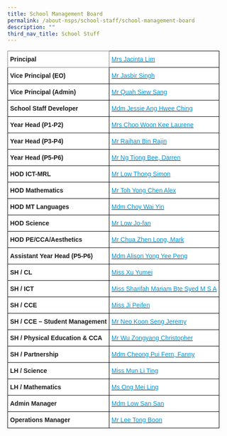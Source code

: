 ```yaml
---
title: School Management Board
permalink: /about-nsps/school-staff/school-management-board
description: ""
third_nav_title: School Stuff
---
```


<style type="text/css">
.tg  {border-collapse:collapse;border-spacing:0;}
.tg td{border-color:black;border-style:solid;border-width:1px;font-family:Arial, sans-serif;font-size:14px;
  overflow:hidden;padding:10px 5px;word-break:normal;}
.tg th{border-color:black;border-style:solid;border-width:1px;font-family:Arial, sans-serif;font-size:14px;
  font-weight:normal;overflow:hidden;padding:10px 5px;word-break:normal;}
.tg .tg-zc2y{background-color:#FFF;color:#0191D3;text-align:left;vertical-align:top}
.tg .tg-pdeq{background-color:#FFF;border-color:inherit;font-weight:bold;text-align:left;vertical-align:top}
.tg .tg-dgl5{background-color:#FFF;font-weight:bold;text-align:left;vertical-align:top}
</style>
<table class="tg">
<thead>
  <tr>
    <th class="tg-pdeq">Principal</th>
    <th class="tg-zc2y"><a href="mailto:nsps@moe.edu.sg"><span style="font-weight:400;text-decoration:none;color:#0191D3">Mrs Jacinta Lim</span></a></th>
  </tr>
</thead>
<tbody>
  <tr>
    <td class="tg-dgl5">Vice Principal (EO)</td>
    <td class="tg-zc2y"><a href="mailto:nsps@moe.edu.sg"><span style="font-weight:400;text-decoration:none;color:#0191D3">Mr Jasbir Singh</span></a></td>
  </tr>
  <tr>
    <td class="tg-dgl5">Vice Principal (Admin)</td>
    <td class="tg-zc2y"><a href="mailto:nsps@moe.edu.sg"><span style="font-weight:400;text-decoration:none;color:#0191D3">Mr Quah Siew Sang</span></a></td>
  </tr>
  <tr>
    <td class="tg-dgl5">School Staff Developer</td>
    <td class="tg-zc2y"><a href="mailto:jessie_eng@moe.edu.sg"><span style="font-weight:400;text-decoration:none;color:#0191D3">Mdm Jessie Ang Hwee Ching</span></a></td>
  </tr>
  <tr>
    <td class="tg-dgl5">Year Head (P1-P2)</td>
    <td class="tg-zc2y"><a href="mailto:choo_woon_kee@moe.edu.sg"><span style="font-weight:400;text-decoration:none;color:#0191D3">Mrs Choo Woon Kee Laurene</span></a></td>
  </tr>
  <tr>
    <td class="tg-dgl5">Year Head (P3-P4) </td>
    <td class="tg-zc2y"><a href="mailto:raihan_rajin@moe.edu.sg"><span style="font-weight:400;text-decoration:none;color:#0191D3">Mr Raihan Bin Rajin</span></a></td>
  </tr>
  <tr>
    <td class="tg-dgl5">Year Head (P5-P6)</td>
    <td class="tg-zc2y"><a href="mailto:ng_tiong_bee@moe.edu.sg"><span style="font-weight:400;text-decoration:none;color:#0191D3">Mr Ng Tiong Bee, Darren</span></a></td>
  </tr>
  <tr>
    <td class="tg-dgl5">HOD ICT-MRL</td>
    <td class="tg-zc2y"><a href="mailto:simon_low_thong@moe.edu.sg"><span style="font-weight:400;text-decoration:none;color:#0191D3">Mr Low Thong Simon</span></a></td>
  </tr>
  <tr>
    <td class="tg-dgl5">HOD Mathematics</td>
    <td class="tg-zc2y"><a href="mailto:toh_yong_chen_alex@moe.edu.sg"><span style="font-weight:400;text-decoration:none;color:#0191D3">Mr Toh Yong Chen Alex</span></a></td>
  </tr>
  <tr>
    <td class="tg-dgl5">HOD MT Languages</td>
    <td class="tg-zc2y"><a href="mailto:choy_wai_yin_a@moe.edu.sg"><span style="font-weight:400;text-decoration:none;color:#0191D3">Mdm Choy Wai Yin</span></a></td>
  </tr>
  <tr>
    <td class="tg-dgl5">HOD Science</td>
    <td class="tg-zc2y"><a href="mailto:low_jo-fan@moe.edu.sg"><span style="font-weight:400;text-decoration:none;color:#0191D3">Mr Low Jo-fan</span></a></td>
  </tr>
  <tr>
    <td class="tg-dgl5">HOD PE/CCA/Aesthetics</td>
    <td class="tg-zc2y"><a href="mailto:chua_zhen_long_mark@moe.edu.sg"><span style="font-weight:400;text-decoration:none;color:#0191D3">Mr Chua Zhen Long, Mark</span></a></td>
  </tr>
  <tr>
    <td class="tg-dgl5">Assistant Year Head (P5-P6)</td>
    <td class="tg-zc2y"><a href="mailto:alison_yong_yee_peng@moe.edu.sg"><span style="font-weight:400;text-decoration:none;color:#0191D3">Mdm Alison Yong Yee Peng</span></a></td>
  </tr>
  <tr>
    <td class="tg-dgl5">SH / CL</td>
    <td class="tg-zc2y"><a href="mailto:xu_yumei@moe.edu.sg"><span style="font-weight:400;text-decoration:none;color:#0191D3">Miss Xu Yumei</span></a></td>
  </tr>
  <tr>
    <td class="tg-dgl5">SH / ICT</td>
    <td class="tg-zc2y"><a href="mailto:sharifah_mariam_syed_m@moe.edu.sg"><span style="font-weight:400;text-decoration:none;color:#0191D3">Miss Sharifah Mariam Bte Syed M S A</span></a></td>
  </tr>
  <tr>
    <td class="tg-dgl5">SH / CCE </td>
    <td class="tg-zc2y"><a href="mailto:ji_peifen@moe.edu.sg"><span style="font-weight:400;text-decoration:none;color:#0191D3">Miss Ji Peifen</span></a></td>
  </tr>
  <tr>
    <td class="tg-dgl5">SH / CCE – Student Management</td>
    <td class="tg-zc2y"><a href="mailto:neo_koon_seng_jeremy@moe.edu.sg"><span style="font-weight:400;text-decoration:none;color:#0191D3">Mr Neo Koon Seng Jeremy</span></a></td>
  </tr>
  <tr>
    <td class="tg-dgl5">SH / Physical Education &amp; CCA</td>
    <td class="tg-zc2y"><a href="mailto:christopher_wu_zongyang@moe.edu.sg"><span style="font-weight:400;text-decoration:none;color:#0191D3">Mr Wu Zongyang Christopher </span></a></td>
  </tr>
  <tr>
    <td class="tg-dgl5">SH / Partnership</td>
    <td class="tg-zc2y"><a href="mailto:cheong_pui_fern@moe.edu.sg"><span style="font-weight:400;text-decoration:none;color:#0191D3">Mdm Cheong Pui Fern, Fanny </span></a></td>
  </tr>
  <tr>
    <td class="tg-dgl5">LH / Science</td>
    <td class="tg-zc2y"><a href="mailto:mun_li_ting@moe.edu.sg"><span style="font-weight:400;text-decoration:none;color:#0191D3">Miss Mun Li Ting </span></a></td>
  </tr>
  <tr>
    <td class="tg-dgl5">LH / Mathematics </td>
    <td class="tg-zc2y"><a href="mailto:ong_mei_ling@moe.edu.sg"><span style="font-weight:400;text-decoration:none;color:#0191D3">Ms Ong Mei Ling </span></a></td>
  </tr>
  <tr>
    <td class="tg-dgl5">Admin Manager</td>
    <td class="tg-zc2y"><a href="mailto:LOW_San_San@schools.gov.sg"><span style="font-weight:400;text-decoration:none;color:#0191D3">Mdm Low San San</span></a></td>
  </tr>
  <tr>
    <td class="tg-dgl5">Operations Manager</td>
    <td class="tg-zc2y"><a href="mailto:Lee_tong_boon@moe.edu.sg"><span style="font-weight:400;text-decoration:none;color:#0191D3">Mr Lee Tong Boon</span></a></td>
  </tr>
</tbody>
</table>